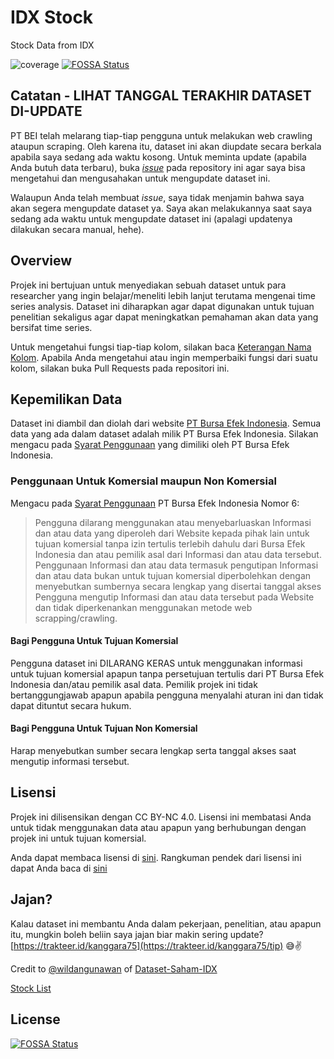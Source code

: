 # IDX Stock

Stock Data from IDX

![coverage](coverage.svg)
[![FOSSA Status](https://app.fossa.com/api/projects/git%2Bgithub.com%2FKAnggara75%2FIDXStock.svg?type=shield)](https://app.fossa.com/projects/git%2Bgithub.com%2FKAnggara75%2FIDXStock?ref=badge_shield)

## Catatan - LIHAT TANGGAL TERAKHIR DATASET DI-UPDATE

PT BEI telah melarang tiap-tiap pengguna untuk melakukan web crawling ataupun scraping. Oleh karena itu, dataset ini akan diupdate secara berkala apabila saya sedang ada waktu kosong. Untuk meminta update (apabila Anda butuh data terbaru), buka [_issue_](https://github.com/KAnggara75/IDXStock/issues/new/choose) pada repository ini agar saya bisa mengetahui dan mengusahakan untuk mengupdate dataset ini.

Walaupun Anda telah membuat _issue_, saya tidak menjamin bahwa saya akan segera mengupdate dataset ya. Saya akan melakukannya saat saya sedang ada waktu untuk mengupdate dataset ini (apalagi updatenya dilakukan secara manual, hehe).

## Overview

Projek ini bertujuan untuk menyediakan sebuah dataset untuk para researcher yang ingin belajar/meneliti lebih lanjut terutama mengenai time series analysis. Dataset ini diharapkan agar dapat digunakan untuk tujuan penelitian sekaligus agar dapat meningkatkan pemahaman akan data yang bersifat time series.

Untuk mengetahui fungsi tiap-tiap kolom, silakan baca [Keterangan Nama Kolom](Keterangan%20Nama%20Kolom.md). Apabila Anda mengetahui atau ingin memperbaiki fungsi dari suatu kolom, silakan buka Pull Requests pada repositori ini.

## Kepemilikan Data

Dataset ini diambil dan diolah dari website [PT Bursa Efek Indonesia](https://idx.co.id). Semua data yang ada dalam dataset adalah milik PT Bursa Efek Indonesia. Silakan mengacu pada [Syarat Penggunaan](https://idx.co.id/id/syarat-penggunaan/) yang dimiliki oleh PT Bursa Efek Indonesia.

### Penggunaan Untuk Komersial maupun Non Komersial

Mengacu pada [Syarat Penggunaan](https://idx.co.id/id/syarat-penggunaan/) PT Bursa Efek Indonesia Nomor 6:

> Pengguna dilarang menggunakan atau menyebarluaskan Informasi dan atau data yang diperoleh dari Website kepada pihak lain untuk tujuan komersial tanpa izin tertulis terlebih dahulu dari Bursa Efek Indonesia dan atau pemilik asal dari Informasi dan atau data tersebut. Penggunaan Informasi dan atau data termasuk pengutipan Informasi dan atau data bukan untuk tujuan komersial diperbolehkan dengan menyebutkan sumbernya secara lengkap yang disertai tanggal akses Pengguna mengutip Informasi dan atau data tersebut pada Website dan tidak diperkenankan menggunakan metode web scrapping/crawling.

#### Bagi Pengguna Untuk Tujuan Komersial

Pengguna dataset ini DILARANG KERAS untuk menggunakan informasi untuk tujuan komersial apapun tanpa persetujuan tertulis dari PT Bursa Efek Indonesia dan/atau pemilik asal data. Pemilik projek ini tidak bertanggungjawab apapun apabila pengguna menyalahi aturan ini dan tidak dapat dituntut secara hukum.

#### Bagi Pengguna Untuk Tujuan Non Komersial

Harap menyebutkan sumber secara lengkap serta tanggal akses saat mengutip informasi tersebut.

## Lisensi

Projek ini dilisensikan dengan CC BY-NC 4.0. Lisensi ini membatasi Anda untuk tidak menggunakan data atau apapun yang berhubungan dengan projek ini untuk tujuan komersial.

Anda dapat membaca lisensi di [sini](LICENSE.md). Rangkuman pendek dari lisensi ini dapat Anda baca di [sini](https://creativecommons.org/licenses/by-nc/4.0/)

## Jajan?

Kalau dataset ini membantu Anda dalam pekerjaan, penelitian, atau apapun itu, mungkin boleh beliin saya jajan biar makin sering update? [https://trakteer.id/kanggara75](https://trakteer.id/kanggara75/tip) 😅✌️

Credit to [@wildangunawan](https://github.com/wildangunawan) of [Dataset-Saham-IDX](https://github.com/wildangunawan/Dataset-Saham-IDX)

[Stock List](https://www.idx.co.id/en/market-data/stocks-data/stock-list/)


## License
[![FOSSA Status](https://app.fossa.com/api/projects/git%2Bgithub.com%2FKAnggara75%2FIDXStock.svg?type=large)](https://app.fossa.com/projects/git%2Bgithub.com%2FKAnggara75%2FIDXStock?ref=badge_large)